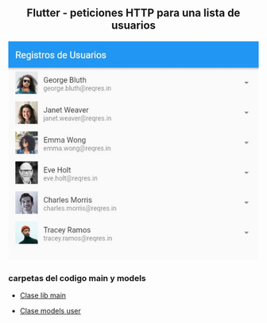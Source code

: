 <h2 align="center">Flutter - peticiones HTTP para una lista de usuarios</h2>

![Texto alternativo](/aprendices/Yezid_Perez/OOP/ListasdeUsuariosHttp/Usuarios/models/userlist.JPG)


<h3>carpetas del codigo main y models</h3> 

- [Clase lib main](/aprendices/Yezid_Perez/OOP/ListasdeUsuariosHttp/Usuarios/lib/main.md)

- [Clase models user](/aprendices/Yezid_Perez/OOP/ListasdeUsuariosHttp/Usuarios/models/user.md)



